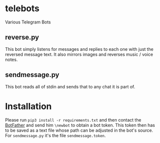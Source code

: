 # telebots
Various Telegram Bots

## reverse.py
This bot simply listens for messages and replies to each one with just the reversed message text.
It also mirrors images and reverses music / voice notes.

## sendmessage.py
This bot reads all of stdin and sends that to any chat it is part of.

# Installation
Please run `pip3 install -r requirements.txt` and then contact the
[BotFather](telegram.me/botfather) and send him `\newbot` to obtain a bot token.
This token then has to be saved as a text file whose path can be adjusted in the
bot's source. For `sendmessage.py` it's the file `sendmessage.token`.
